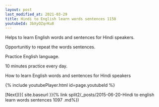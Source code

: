 ```yaml
---
layout: post
last_modified_at: 2021-03-29
title: Hindi to English learn words sentences 1158 
youtubeId: 3bXyOZqrKu8
---
```

 
 
Helps to learn English words and sentences for Hindi speakers.

Opportunitiy to repeat the words sentences. 

Practice English language. 
 
10 minutes practice every day. 
 
How to learn English words and sentences for Hindi speakers 
 
{% include youtubePlayer.html id=page.youtubeId %}
 
 
[Next]({{ site.baseurl }}{% link  split2/_posts/2015-06-20-Hindi to english learn words sentences 1097 .md%})
 
